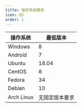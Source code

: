 ```yaml
---
title: 操作系统要求
icon: OS
order: 1
---
```

| 操作系统    | 最低版本 |
|-------------|-----------------|
| Windows	  | 8				|
| Android	  | 7				|
| Ubuntu      | 18.04           |
| CentOS      | 8               |
| Fedora      | 34              |
| Debian      | 10              |
| Arch Linux  | 无固定版本要求    |
